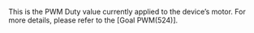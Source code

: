 This is the PWM Duty value currently applied to the device’s motor. For more details, please refer to the [Goal PWM(524)].
